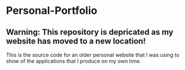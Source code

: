 # Personal-Portfolio

## Warning: This repository is depricated as my website has moved to a new location!

This is the source code for an older personal website that I was using to show of the applications that I produce on my own time.
